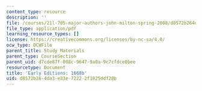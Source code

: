 ```yaml
---
content_type: resource
description: ''
file: /courses/21l-705-major-authors-john-milton-spring-2008/d8572b264da3e33e72222f1825ddf28b_MIT21L_705S08_1668b.pdf
file_type: application/pdf
learning_resource_types: []
license: https://creativecommons.org/licenses/by-nc-sa/4.0/
ocw_type: OCWFile
parent_title: Study Materials
parent_type: CourseSection
parent_uid: d7cde87f-008c-9647-9a0a-9c7cfdce0bee
resourcetype: Document
title: 'Early Editions: 1668b'
uid: d8572b26-4da3-e33e-7222-2f1825ddf28b
---
```

